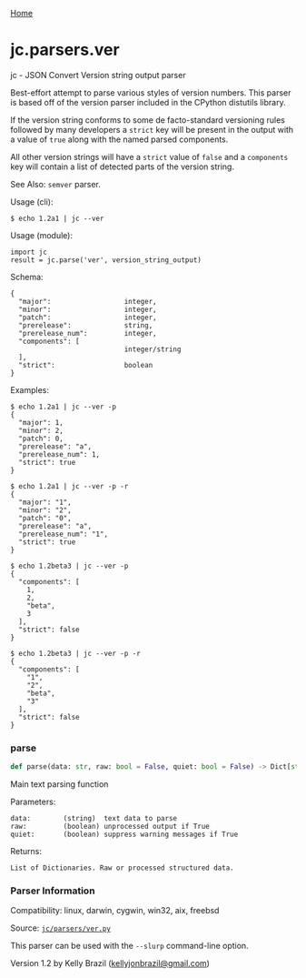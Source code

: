 [Home](https://kellyjonbrazil.github.io/jc/)
<a id="jc.parsers.ver"></a>

# jc.parsers.ver

jc - JSON Convert Version string output parser

Best-effort attempt to parse various styles of version numbers. This parser
is based off of the version parser included in the CPython distutils
library.

If the version string conforms to some de facto-standard versioning rules
followed by many developers a `strict` key will be present in the output
with a value of `true` along with the named parsed components.

All other version strings will have a `strict` value of `false` and a
`components` key will contain a list of detected parts of the version
string.

See Also: `semver` parser.

Usage (cli):

    $ echo 1.2a1 | jc --ver

Usage (module):

    import jc
    result = jc.parse('ver', version_string_output)

Schema:

    {
      "major":                  integer,
      "minor":                  integer,
      "patch":                  integer,
      "prerelease":             string,
      "prerelease_num":         integer,
      "components": [
                                integer/string
      ],
      "strict":                 boolean
    }

Examples:

    $ echo 1.2a1 | jc --ver -p
    {
      "major": 1,
      "minor": 2,
      "patch": 0,
      "prerelease": "a",
      "prerelease_num": 1,
      "strict": true
    }

    $ echo 1.2a1 | jc --ver -p -r
    {
      "major": "1",
      "minor": "2",
      "patch": "0",
      "prerelease": "a",
      "prerelease_num": "1",
      "strict": true
    }

    $ echo 1.2beta3 | jc --ver -p
    {
      "components": [
        1,
        2,
        "beta",
        3
      ],
      "strict": false
    }

    $ echo 1.2beta3 | jc --ver -p -r
    {
      "components": [
        "1",
        "2",
        "beta",
        "3"
      ],
      "strict": false
    }


<a id="jc.parsers.ver.parse"></a>

### parse

```python
def parse(data: str, raw: bool = False, quiet: bool = False) -> Dict[str, Any]
```

Main text parsing function

Parameters:

    data:        (string)  text data to parse
    raw:         (boolean) unprocessed output if True
    quiet:       (boolean) suppress warning messages if True

Returns:

    List of Dictionaries. Raw or processed structured data.


### Parser Information
Compatibility: linux, darwin, cygwin, win32, aix, freebsd

Source: [`jc/parsers/ver.py`](https://github.com/kellyjonbrazil/jc/blob/master/jc/parsers/ver.py)

This parser can be used with the `--slurp` command-line option.

Version 1.2 by Kelly Brazil (kellyjonbrazil@gmail.com)

